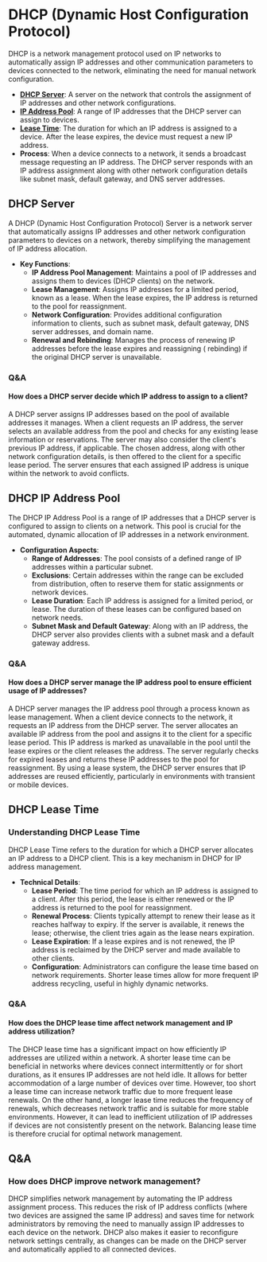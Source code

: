 # DHCP (Dynamic Host Configuration Protocol)

DHCP is a network management protocol used on IP networks to automatically assign IP addresses and other communication
parameters to devices connected to the network, eliminating the need for manual network configuration.

- **[DHCP Server](#dhcp-server)**: A server on the network that controls the assignment of IP addresses and other
  network configurations.
- **[IP Address Pool](#dhcp-ip-address-pool)**: A range of IP addresses that the DHCP server can assign to devices.
- **[Lease Time](#dhcp-lease-time)**: The duration for which an IP address is assigned to a device. After the lease
  expires, the device must request a new IP address.
- **Process**: When a device connects to a network, it sends a broadcast message requesting an IP address. The DHCP
  server responds with an IP address assignment along with other network configuration details like subnet mask,
  default gateway, and DNS server addresses.

## DHCP Server

A DHCP (Dynamic Host Configuration Protocol) Server is a network server that automatically assigns IP addresses and
other network configuration parameters to devices on a network, thereby simplifying the management of IP address
allocation.

- **Key Functions**:
    - **IP Address Pool Management**: Maintains a pool of IP addresses and assigns them to devices (DHCP clients) on the
      network.
    - **Lease Management**: Assigns IP addresses for a limited period, known as a lease. When the lease expires, the IP
      address is returned to the pool for reassignment.
    - **Network Configuration**: Provides additional configuration information to clients, such as subnet mask, default
      gateway, DNS server addresses, and domain name.
    - **Renewal and Rebinding**: Manages the process of renewing IP addresses before the lease expires and reassigning (
      rebinding) if the original DHCP server is unavailable.

### Q&A

#### How does a DHCP server decide which IP address to assign to a client?

A DHCP server assigns IP addresses based on the pool of available addresses it manages. When a client requests an IP
address, the server selects an available address from the pool and checks for any existing lease information or
reservations. The server may also consider the client's previous IP address, if applicable. The chosen address, along
with other network configuration details, is then offered to the client for a specific lease period. The server ensures
that each assigned IP address is unique within the network to avoid conflicts.

## DHCP IP Address Pool

The DHCP IP Address Pool is a range of IP addresses that a DHCP server is configured to assign to clients on a network.
This pool is crucial for the automated, dynamic allocation of IP addresses in a network environment.

- **Configuration Aspects**:
    - **Range of Addresses**: The pool consists of a defined range of IP addresses within a particular subnet.
    - **Exclusions**: Certain addresses within the range can be excluded from distribution, often to reserve them for
      static assignments or network devices.
    - **Lease Duration**: Each IP address is assigned for a limited period, or lease. The duration of these leases can
      be configured based on network needs.
    - **Subnet Mask and Default Gateway**: Along with an IP address, the DHCP server also provides clients with a subnet
      mask and a default gateway address.

### Q&A

#### How does a DHCP server manage the IP address pool to ensure efficient usage of IP addresses?

A DHCP server manages the IP address pool through a process known as lease management. When a client device connects
to the network, it requests an IP address from the DHCP server. The server allocates an available IP address from the
pool and assigns it to the client for a specific lease period. This IP address is marked as unavailable in the pool
until the lease expires or the client releases the address. The server regularly checks for expired leases and returns
these IP addresses to the pool for reassignment. By using a lease system, the DHCP server ensures that IP addresses are
reused efficiently, particularly in environments with transient or mobile devices.

## DHCP Lease Time

### Understanding DHCP Lease Time

DHCP Lease Time refers to the duration for which a DHCP server allocates an IP address to a DHCP client. This is a key
mechanism in DHCP for IP address management.

- **Technical Details**:
    - **Lease Period**: The time period for which an IP address is assigned to a client. After this period, the lease is
      either renewed or the IP address is returned to the pool for reassignment.
    - **Renewal Process**: Clients typically attempt to renew their lease as it reaches halfway to expiry. If the server
      is available, it renews the lease; otherwise, the client tries again as the lease nears expiration.
    - **Lease Expiration**: If a lease expires and is not renewed, the IP address is reclaimed by the DHCP server and
      made available to other clients.
    - **Configuration**: Administrators can configure the lease time based on network requirements. Shorter lease times
      allow for more frequent IP address recycling, useful in highly dynamic networks.

### Q&A

#### How does the DHCP lease time affect network management and IP address utilization?

The DHCP lease time has a significant impact on how efficiently IP addresses are utilized within a network. A shorter
lease time can be beneficial in networks where devices connect intermittently or for short durations, as it ensures IP
addresses are not held idle. It allows for better accommodation of a large number of devices over time. However, too
short a lease time can increase network traffic due to more frequent lease renewals. On the other hand, a longer lease
time reduces the frequency of renewals, which decreases network traffic and is suitable for more stable environments.
However, it can lead to inefficient utilization of IP addresses if devices are not consistently present on the network.
Balancing lease time is therefore crucial for optimal network management.

## Q&A

### How does DHCP improve network management?

DHCP simplifies network management by automating the IP address assignment process. This reduces the risk of IP
address conflicts (where two devices are assigned the same IP address) and saves time for network administrators by
removing the need to manually assign IP addresses to each device on the network. DHCP also makes it easier to
reconfigure network settings centrally, as changes can be made on the DHCP server and automatically applied to all
connected devices.